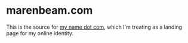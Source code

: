 # marenbeam.com

This is the source for [my name dot com](https://marenbeam.com), which I'm treating as a landing page for my online identity.
